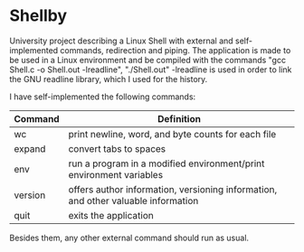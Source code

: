 # Shellby
University project describing a Linux Shell with external and self-implemented commands, redirection and piping.
The application is made to be used in a Linux environment and be compiled with the commands "gcc Shell.c -o Shell.out -lreadline", "./Shell.out"
-lreadline is used in order to link the GNU readline library, which I used for the history.

I have self-implemented the following commands:

| Command  | Definition |
| ------------- | ------------- |
| wc  | print newline, word, and byte counts for each file  |
| expand  | convert tabs to spaces  |
| env | run a program in a modified environment/print environment variables|
| version | offers author information, versioning information, and other valuable information |
| quit | exits the application |


Besides them, any other external command should run as usual.
